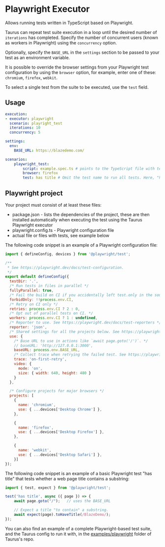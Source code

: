 # Playwright Executor

Allows running tests written in TypeScript based on Playwright.

Taurus can repeat test suite execution in a loop until the desired number of `iterations` has completed. 
Specify the number of concurrent users (known as workers in Playwright) using the `concurrency` option. 

Optionally, specify the `BASE_URL` in the `settings` section to be passed to your test as an environment variable.

It is possible to override the browser settings from your Playwright test configuration by using the `browser` option, for example,
enter one of these: `chromium`, `firefox`, `webkit`.

To select a single test from the suite  to be executed, use the `test` field.

## Usage
```yaml
execution:
- executor: playwright
  scenario: playright_test
  iterations: 10
  concurrency: 5

settings:
  env:
    BASE_URL: https://blazedemo.com/

scenarios:
    playwright_test:
        script: example.spec.ts # points to the TypeScript file with tests
        browser: firefox
        test: has title # Omit the test name to run all tests. Here, "has title" is the name of the test.
```

## Playwright project

Your project must consist of at least these files:
* package.json - lists the dependencies of the project, these are then installed automatically when executing the test using the Taurus Playwright executor
* playwright.config.ts - Playwright configuration file
* actual file or files with tests, see example below

The following code snippet is an example of a Playwright configuration file:

```javascript
import { defineConfig, devices } from '@playwright/test';

/**
 * See https://playwright.dev/docs/test-configuration.
 */
export default defineConfig({
  testDir: '.',
  /* Run tests in files in parallel */
  fullyParallel: true,
  /* Fail the build on CI if you accidentally left test.only in the source code. */
  forbidOnly: !!process.env.CI,
  /* Retry on CI only */
  retries: process.env.CI ? 2 : 0,
  /* Opt out of parallel tests on CI. */
  workers: process.env.CI ? 1 : undefined,
  /* Reporter to use. See https://playwright.dev/docs/test-reporters */
  reporter: 'json',
  /* Shared settings for all the projects below. See https://playwright.dev/docs/api/class-testoptions. */
  use: {
    /* Base URL to use in actions like `await page.goto('/')`. */
    // baseURL: 'http://127.0.0.1:3000',
    baseURL: process.env.BASE_URL,
    /* Collect trace when retrying the failed test. See https://playwright.dev/docs/trace-viewer */
    trace: 'on-first-retry',
    video: {
      mode: 'on',
      size: { width: 640, height: 480 }
    }
  },

  /* Configure projects for major browsers */
  projects: [
    {
      name: 'chromium',
      use: { ...devices['Desktop Chrome'] },
    },

    {
      name: 'firefox',
      use: { ...devices['Desktop Firefox'] },
    },

    {
      name: 'webkit',
      use: { ...devices['Desktop Safari'] },
    }]
});
```


The following code snippet is an example of a basic Playwright test "has title" that tests whether a web page title contains a substring:

```javascript
import { test, expect } from '@playwright/test';

test('has title', async ({ page }) => {
    await page.goto("/");   // uses the BASE_URL

    // Expect a title "to contain" a substring.
    await expect(page).toHaveTitle(/BlazeDemo/);
});

```

You can also find an example of a complete Playwright-based test suite, and the Taurus config to run it with,
in the [examples/playwright](https://github.com/Blazemeter/taurus/tree/master/examples/playrwright)
folder of Taurus's repo.

